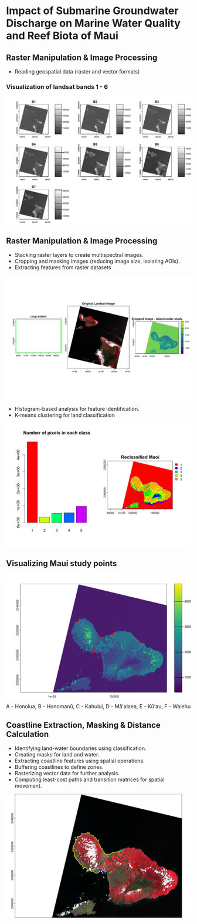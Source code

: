 # Impact of Submarine Groundwater Discharge on Marine Water Quality and Reef Biota of Maui

## Raster Manipulation & Image Processing

- Reading geospatial data (raster and vector formats)

### Visualization of landsat bands 1 - 6
![Landsat images](ImageAnalysis/Bands_1-6.png)

## Raster Manipulation & Image Processing

- Stacking raster layers to create multispectral images.
- Cropping and masking images (reducing image size, isolating AOIs).
- Extracting features from raster datasets

![Raster Classification](ImageAnalysis/cropping.png)

- Histogram-based analysis for feature identification.
- K-means clustering for land classification

![Raster Classification](ImageAnalysis/Raster_classification.png)

## Visualizing Maui study points

![Locations on Maui studied](ImageAnalysis/Maoi_sites_studied.png)
A - Honolua,
B - Honomanū,
C - Kahului,
D - Māʻalaea,
E - Kūʻau,
F - Waiehu

## Coastline Extraction, Masking & Distance Calculation

- Identifying land-water boundaries using classification.
- Creating masks for land and water.
- Extracting coastline features using spatial operations.
- Buffering coastlines to define zones.
- Rasterizing vector data for further analysis.
- Computing least-cost paths and transition matrices for spatial movement.

![Coastline Extraction, Masking & Distance Calculation](ImageAnalysis/Transition_Map.png)

